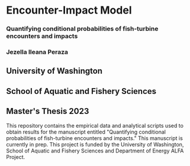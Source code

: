 # Encounter-Impact Model
### __Quantifying conditional probabilities of fish-turbine encounters and impacts__
### Jezella Ileana Peraza
## University of Washington
## School of Aquatic and Fishery Sciences
## Master's Thesis 2023

This repository contains the empirical data and analytical scripts used to obtain results for the manuscript entitled "Quantifying conditional probabilities of fish-turbine encounters and impacts." This manuscript is currently in prep. This project is funded by the University of Washington, School of Aquatic and Fishery Sciences and Department of Energy ALFA Project.
